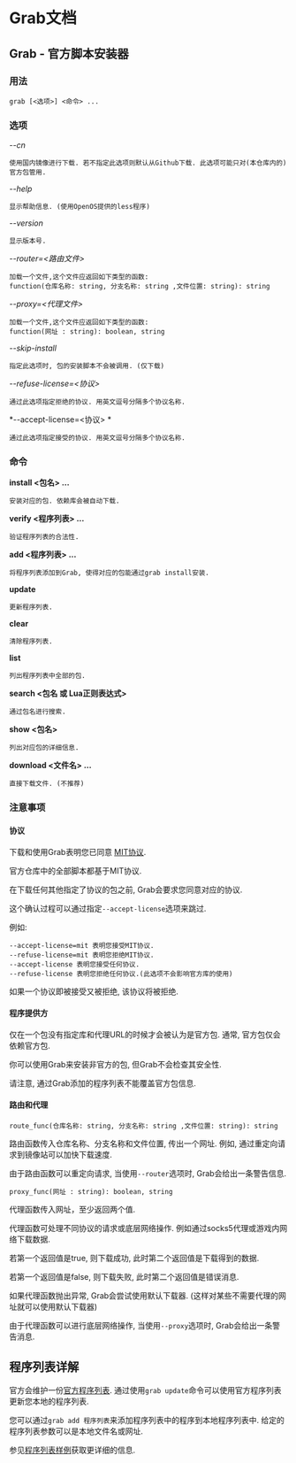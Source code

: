 # Grab文档

## Grab - 官方脚本安装器

### 用法

    grab [<选项>] <命令> ...

### 选项

*--cn*

    使用国内镜像进行下载. 若不指定此选项则默认从Github下载. 此选项可能只对(本仓库内的)官方包管用.

*--help* 

    显示帮助信息. (使用OpenOS提供的less程序)

*--version* 

    显示版本号.

*--router=\<路由文件>*

    加载一个文件,这个文件应返回如下类型的函数:
    function(仓库名称: string, 分支名称: string ,文件位置: string): string

*--proxy=\<代理文件>*

    加载一个文件,这个文件应返回如下类型的函数:
    function(网址 : string): boolean, string
    
*--skip-install*

    指定此选项时, 包的安装脚本不会被调用. (仅下载)

*--refuse-license=\<协议>*

    通过此选项指定拒绝的协议. 用英文逗号分隔多个协议名称.

*--accept-license=\<协议> *

    通过此选项指定接受的协议. 用英文逗号分隔多个协议名称.

### 命令

**install \<包名> ...**

    安装对应的包. 依赖库会被自动下载.

**verify \<程序列表> ...**

    验证程序列表的合法性.

**add \<程序列表> ...**

    将程序列表添加到Grab, 使得对应的包能通过grab install安装.

**update**

    更新程序列表.

**clear**

    清除程序列表.

**list**

    列出程序列表中全部的包.

**search \<包名 或 Lua正则表达式>**

    通过包名进行搜索.

**show \<包名>**

    列出对应包的详细信息.

**download \<文件名> ...**

    直接下载文件. (不推荐)

### 注意事项

#### 协议

下载和使用Grab表明您已同意 [MIT协议](https://github.com/Kiritow/OpenComputerScripts/blob/master/LICENSE).

官方仓库中的全部脚本都基于MIT协议.

在下载任何其他指定了协议的包之前, Grab会要求您同意对应的协议.

这个确认过程可以通过指定`--accept-license`选项来跳过.

例如:

    --accept-license=mit 表明您接受MIT协议.
    --refuse-license=mit 表明您拒绝MIT协议.
    --accept-license 表明您接受任何协议.
    --refuse-license 表明您拒绝任何协议.(此选项不会影响官方库的使用)

如果一个协议即被接受又被拒绝, 该协议将被拒绝.

#### 程序提供方

仅在一个包没有指定库和代理URL的时候才会被认为是官方包. 通常, 官方包仅会依赖官方包.

你可以使用Grab来安装非官方的包, 但Grab不会检查其安全性.

请注意, 通过Grab添加的程序列表不能覆盖官方包信息.

#### 路由和代理

    route_func(仓库名称: string, 分支名称: string ,文件位置: string): string

路由函数传入仓库名称、分支名称和文件位置, 传出一个网址. 例如, 通过重定向请求到镜像站可以加快下载速度.

由于路由函数可以重定向请求, 当使用`--router`选项时, Grab会给出一条警告信息.

    proxy_func(网址 : string): boolean, string

代理函数传入网址，至少返回两个值.

代理函数可处理不同协议的请求或底层网络操作. 例如通过socks5代理或游戏内网络下载数据.

若第一个返回值是true, 则下载成功, 此时第二个返回值是下载得到的数据.

若第一个返回值是false, 则下载失败, 此时第二个返回值是错误消息.

如果代理函数抛出异常, Grab会尝试使用默认下载器. (这样对某些不需要代理的网址就可以使用默认下载器)

由于代理函数可以进行底层网络操作, 当使用`--proxy`选项时, Grab会给出一条警告消息.

## 程序列表详解

官方会维护一份[官方程序列表](programs.info). 通过使用`grab update`命令可以使用官方程序列表更新您本地的程序列表.

您可以通过`grab add 程序列表`来添加程序列表中的程序到本地程序列表中. 给定的程序列表参数可以是本地文件名或网址.

参见[程序列表样例](programs_zhCN.info.example)获取更详细的信息.